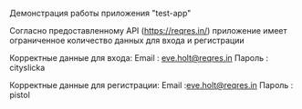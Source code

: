 Демонстрация работы приложения "test-app"

Согласно предоставленному API (https://reqres.in/) приложение имеет ограниченное количество данных для входа и регистрации

Корректные данные для входа:
Email : eve.holt@reqres.in
Пароль : cityslicka

Корректные данные для регистрации:
Email :eve.holt@reqres.in
Пароль : pistol
